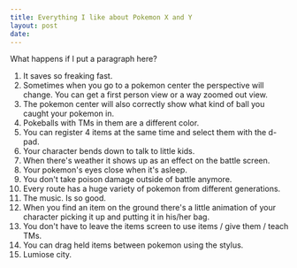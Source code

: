 ```yaml
---
title: Everything I like about Pokemon X and Y
layout: post
date:
---
```


What happens if I put a paragraph here?

1. It saves so freaking fast.
2. Sometimes when you go to a pokemon center the perspective will change. You can get a first person view or a way zoomed out view.
3. The pokemon center will also correctly show what kind of ball you caught your pokemon in.
4. Pokeballs with TMs in them are a different color. 
5. You can register 4 items at the same time and select them with the d-pad.
6. Your character bends down to talk to little kids.
7. When there's weather it shows up as an effect on the battle screen.
8. Your pokemon's eyes close when it's asleep.
9. You don't take poison damage outside of battle anymore.
10. Every route has a huge variety of pokemon from different generations.
11. The music. Is so good.
12. When you find an item on the ground there's a little animation of your character picking it up and putting it in his/her bag.
13. You don't have to leave the items screen to use items / give them / teach TMs.
14. You can drag held items between pokemon using the stylus.
15. Lumiose city.